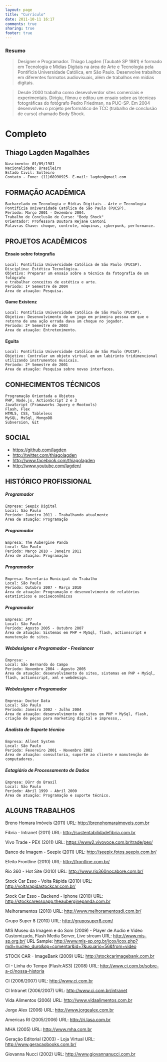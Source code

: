 ```yaml
---
layout: page
title: "Currículo"
date: 2011-10-11 16:17
comments: true
sharing: true
footer: true
---
```


### Resumo

> Designer e Programador. Thiago Lagden (Taubaté SP 1981) é
> formado em Tecnologia e Mídias Digitais na área de Arte e Tecnologia
> pela Pontifícia Universidade Católica, em São Paulo. Desenvolve
> trabalhos em diferentes formatos audiovisuais, além de trabalhos em
> mídias digitais. 

> Desde 2000 trabalha como desevolverdor sites comerciais e
> experimentais. Dirigiu, filmou e editou um ensaio sobre
> as técnicas fotográficas do fotógrafo Pedro Friedman, na PUC-SP.
> Em 2004 desenvolveu o projeto performático de TCC (trabalho de
> conclusão de curso) chamado Body Shock.


Completo
========

## Thiago Lagden Magalhães

    Nascimento: 01/09/1981
    Nacionalidade: Brasileiro
    Estado Civil: Solteiro
    Contato - Fone: (11)68990925. E-mail: lagden@gmail.com

## FORMAÇÃO ACADÊMICA

    Bacharelado em Tecnologia e Mídias Digitais – Arte e Tecnologia
    Pontifícia Universidade Católica de São Paulo (PUCSP).
    Período: Março 2001 - Dezembro 2004.
    Trabalho de Conclusão de Curso: "Body Shock"
    Orientador: Professora Doutora Rejane Cantoni
    Palavras Chave: choque, controle, máquinas, cyberpunk, performance.

## PROJETOS ACADÊMICOS
#### Ensaio sobre fotografia

    Local: Pontifícia Universidade Católica de São Paulo (PUCSP).
    Disciplina: Estética Tecnológica.
    Objetivo: Preparar um ensaio sobre a técnica da fotografia de um fotógrafo
    e trabalhar conceitos de estética e arte.
    Período: 1º Semestre de 2004
    Área de atuação: Pesquisa.

#### Game Existenz

    Local: Pontifícia Universidade Católica de São Paulo (PUCSP).
    Objetivo: Desenvolvimento de um jogo em primeira pessoa em que o
    retorno de uma ação errada dava um choque no jogador.
    Período: 2º Semestre de 2003
    Área de atuação: Entretenimento.

#### Eguita

    Local: Pontifícia Universidade Católica de São Paulo (PUCSP).
    Objetivo: Controlar um objeto virtual em um labirinto tridimencional
    utilizando instrumentos musicais.
    Período: 2º Semestre de 2001
    Área de atuação: Pesquisa sobre novas interfaces.


## CONHECIMENTOS TÉCNICOS
    Programação Orientada a Objetos
    PHP, Node.js, ActionScript 2 e 3
    JavaScript (Framaworks Jquery e Mootools)
    Flash, Flex
    HTML5, CSS, Tableless
    MySQL, MsSql, MongoDB
    Subversion, Git

## SOCIAL
- <https://github.com/lagden>
- <http://twitter.com/thiagolagden>
- <http://www.facebook.com/thiagolagden>
- <http://www.youtube.com/lagden/>

## HISTÓRICO PROFISSIONAL

##### Programador
    Empresa: Seepix Digital
    Local: São Paulo
    Período: Janeiro 2011 - Trabalhando atualmente
    Área de atuação: Programação

##### Programador
    Empresa: The Aubergine Panda
    Local: São Paulo
    Período: Março 2010 - Janeiro 2011
    Área de atuação: Programação

##### Programador
    Empresa: Secretaria Municipal do Trabalho
    Local: São Paulo
    Período: Outubro 2007 - Março 2010
    Área de atuação: Programação e desenvolvimento de relatórios estatísticos e socioeconômicos

##### Programador
    Empresa: JP7
    Local: São Paulo
    Período: Agosto 2005 - Outubro 2007
    Área de atuação: Sistemas em PHP + MySql, flash, actionscript e manutenção de sites.

##### Webdesigner e Programador - Freelancer
    Empresa: -
    Local: São Bernardo do Campo
    Período: Novembro 2004 - Agosto 2005
    Área de atuação: desenvolvimento de sites, sistemas em PHP + MySql, flash, actionscript, xml e webdesign.

##### Webdesigner e Programador
    Empresa: Doctor Data
    Local: São Paulo
    Período: Janeiro 2002 - Julho 2004
    Área de atuação: desenvolvimento de sites em PHP + MySql, flash, criação de peças para marketing digital e impresso,.

##### Analista de Suporte técnico
    Empresa: Allnet System
    Local: São Paulo
    Período: Fevereiro 2001 - Novembro 2002
    Área de atuação: consultoria, suporte ao cliente e manutenção de computadores.

##### Estagiário de Processamento de Dados
    Empresa: Dürr do Brasil
    Local: São Paulo
    Período: Abril 1999 - Abril 2000
    Área de atuação: Programação e suporte técnico.

## ALGUNS TRABALHOS

Breno Homara Imóveis (2011)
URL: <http://brenohomaraimoveis.com.br>

Fibria - Intranet (2011)
URL: <http://sustentabilidadefibria.com.br>

Vivo Trade - PEX (2011)
URL: <https://www2.vivovoce.com.br/trade/pex/>

Banco de Imagem - Seepix (2011)
URL: <http://seepix.fotos.seepix.com.br/>

Efeito Frontline (2010)
URL: <http://frontline.com.br/>

Rio 360 - Hot Site (2010)
URL: <http://www.rio360nocabore.com.br/>

Stock Car Esso - Volta Rápida (2010)
URL: <http://voltarapidastockcar.com.br/>

Stock Car Esso - Backend - Iphone (2010)
URL: <http://stockcaressoapp.theauberginepanda.com.br>

Melhoramentos (2010)
URL: <http://www.melhoramentosdi.com.br/>

Grupo Super 8 (2010)
URL: <http://gruposuper8.com/>

MIS Museu da Imagem e do Som (2009) - Player de Audio e Video Customizado, Flash Media Server, Live stream
URL: <http://www.mis-sp.org.br/>
URL Sample: <http://www.mis-sp.org.br/icox/icox.php?mdl=nucleo_duro&op=comentar&id=7&usuario=56&from=video>

STOCK CAR - ImageBank (2009)
URL: <http://stockcarimagebank.com.br>

CI - Linha do Tempo (Flash:AS3) (2008)
URL: <http://www.ci.com.br/sobre-a-ci/nossa-historia>

CI (2006/2007)
URL: <http://www.ci.com.br>

CI Intranet (2006/2007)
URL: <http://www.ci.com.br/intranet>

Vida Alimentos (2006)
URL: <http://www.vidaalimentos.com.br>

Jorge Alex (2006)
URL: <http://www.jorgealex.com.br>

Americas RI (2005/2006)
URL: <http://ri.lasa.com.br>

MHA (2005)
URL: <http://www.mha.com.br>

Geração Editorial (2003) - Loja Virtual
URL: <http://www.geracaobooks.com.br/>

Giovanna Nucci (2002)
URL: <http://www.giovannanucci.com.br>
